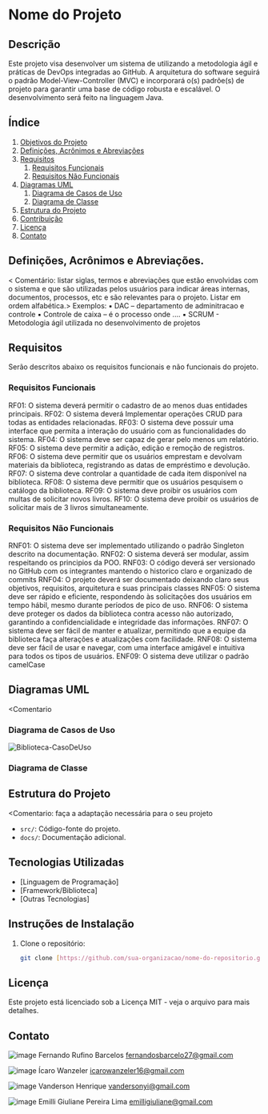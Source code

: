 # Nome do Projeto

## Descrição

Este projeto visa desenvolver um sistema de <descrever> utilizando a metodologia ágil e práticas de DevOps integradas ao GitHub. A arquitetura do software seguirá o padrão Model-View-Controller (MVC) e incorporará o(s) padrõe(s) de projeto  <descrever> para garantir uma base de código robusta e escalável. O desenvolvimento será feito na linguagem Java.

## Índice

1. [Objetivos do Projeto](#objetivo)
2. [Definições, Acrônimos e Abreviações](#definição)
3. [Requisitos](#requisitos)
   1. [Requisitos Funcionais](#rf)
   2. [Requisitos Não Funcionais](#rnf)
4. [Diagramas UML](#uml)
   1. [Diagrama de Casos de Uso](#uc)
   2. [Diagrama de Classe](#classe)
5. [Estrutura do Projeto](#estrutura)
6. [Contribuição](#contribuição)
7. [Licença](#licença)
8. [Contato](#contato)

## Definições, Acrônimos e Abreviações.
< Comentário: listar siglas, termos e abreviações que estão envolvidas com o
sistema e que são utilizadas pelos usuários para indicar áreas internas, documentos,
processos, etc e são relevantes para o projeto. Listar em ordem alfabética.>
Exemplos:
▪ DAC – departamento de adminitracao e controle
▪ Controle de caixa – é o processo onde ....
▪ SCRUM - Metodologia ágil utilizada no desenvolvimento de projetos

## Requisitos
Serão descritos abaixo os requisitos funcionais e não funcionais do projeto.

   ### Requisitos Funcionais
   RF01: O sistema deverá permitir o cadastro de ao menos duas entidades principais.
   RF02: O sistema deverá Implementar operações CRUD para todas as entidades relacionadas.
   RF03: O sistema deve possuir uma interface que permita a interação do usuário com as funcionalidades do sistema.
   RF04: O sistema deve ser capaz de gerar pelo menos um relatório.
   RF05: O sistema deve permitir a adição, edição e remoção de registros.
   RF06: O sistema deve permitir que os usuários emprestam e devolvam materiais da biblioteca, registrando as datas de empréstimo e devolução.
   RF07: O sistema deve controlar a quantidade de cada item disponível na biblioteca.
   RF08: O sistema deve permitir que os usuários pesquisem o catálogo da biblioteca.
   RF09: O sistema deve proibir os usuários com multas de solicitar novos livros.
   RF10: O sistema deve proibir os usuários de solicitar mais de 3 livros simultaneamente.

   ### Requisitos Não Funcionais
   RNF01: O sistema deve ser implementado utilizando o padrão Singleton descrito na documentação.
   RNF02: O sistema deverá ser modular, assim respeitando os principios da POO.
   RNF03: O código deverá ser versionado no GitHub com os integrantes mantendo o historico claro e organizado de commits
   RNF04: O projeto deverá ser documentado deixando claro seus objetivos, requisitos, arquitetura e suas principais classes
   RNF05: O sistema deve ser rápido e eficiente, respondendo às solicitações dos usuários em tempo hábil, mesmo durante períodos de pico de uso.
   RNF06: O sistema deve proteger os dados da biblioteca contra acesso não autorizado, garantindo a confidencialidade e integridade das informações.
   RNF07: O sistema deve ser fácil de manter e atualizar, permitindo que a equipe da biblioteca faça alterações e atualizações com facilidade.
   RNF08: O sistema deve ser fácil de usar e navegar, com uma interface amigável e intuitiva para todos os tipos de usuários.
   ENF09: O sistema deve utilizar o padrão camelCase
   

## Diagramas UML
   <Comentario
   
   ### Diagrama de Casos de Uso
    
   ![Biblioteca-CasoDeUso](https://github.com/user-attachments/assets/095d6ec2-08e6-4b1f-88b3-be4d121680b3)

   ### Diagrama de Classe

## Estrutura do Projeto 
<Comentario: faça a adaptação necessária para o seu projeto
- `src/`: Código-fonte do projeto.
- `docs/`: Documentação adicional.

## Tecnologias Utilizadas
- [Linguagem de Programação]
- [Framework/Biblioteca]
- [Outras Tecnologias]

## Instruções de Instalação
1. Clone o repositório:
   ```sh
   git clone [https://github.com/sua-organizacao/nome-do-repositorio.git](https://github.com/F-I-V-E-Project/core-project)
## Licença
Este projeto está licenciado sob a Licença MIT - veja o arquivo <LICENSE> para mais detalhes.
## Contato
![image](https://github.com/user-attachments/assets/c6e1bce0-c7ee-4796-898d-8c9f04f52e00)
Fernando Rufino Barcelos
fernandosbarcelo27@gmail.com

![image](https://github.com/user-attachments/assets/f7f91ef3-07b8-4431-9868-354794418590)
Ícaro Wanzeler
icarowanzeler16@gmail.com

![image](https://github.com/user-attachments/assets/a5e07dce-9f63-48e9-b8ba-f4ad96ed486c)
Vanderson Henrique
vandersonyi@gmail.com

![image](https://github.com/user-attachments/assets/364c3812-45b2-4665-9a0a-b67324a6bf4e)
Emilli Giuliane Pereira Lima
emilligiuliane@gmail.com
